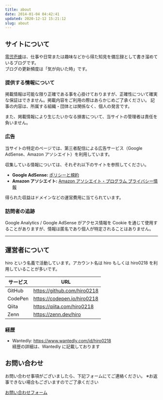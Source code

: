 ```yaml
---
title: about
date: 2014-01-04 04:42:41
updated: 2020-12-12 15:21:12
slug: about
---
```


## サイトについて

[零弐壱蜂](https://b.0218.jp/)は、仕事や日常または趣味などから得た知見を備忘録として書き溜めているブログです。  
ブログの更新頻度は「気が向いた時」です。

### 提供する情報について

掲載情報は可能な限り正確である事を心掛けておりますが、正確性について確実な保証はできません。掲載内容をご利用の際はあらかじめご了承ください。
記事の内容は、所属する組織・団体とは関係なく、個人の発言です。

また、掲載情報により生じたいかなる損害について、当サイトの管理者は責任を負いません。

### 広告

当サイトの特定のページでは、第三者配信による広告サービス（Google AdSense、Amazon アソシエイト）を利用しています。

収集している情報については、それぞれ以下のサイトを参照してください。

- **Google AdSense:** [ポリシーと規約](https://policies.google.com/technologies/ads?hl=ja)
- **Amazon アソシエイト:** [Amazon アソシエイト・プログラム プライバシー情報](https://rcm-jp.amazon.co.jp/e/cm/privacy-policy.html?o=9)

得られた収益はドメインなどの運営費用に当てられています。

### 訪問者の追跡

Google Analytics / Google AdSense がアクセス情報を Cookie を通じて使用することがありますが、情報は匿名であり個人が特定されることはありません。

---

## 運営者について

hiro という名義で活動しています。アカウント名は hiro もしくは hiro0218 を利用していることが多いです。

| サービス | URL                         |
| -------- | --------------------------- |
| GitHub   | https://github.com/hiro0218 |
| CodePen  | https://codepen.io/hiro0218 |
| Qiita    | https://qiita.com/hiro0218  |
| Zenn     | https://zenn.dev/hiro       |

### 経歴

- Wantedly: https://www.wantedly.com/id/hiro0218  
  経歴の詳細は、Wantedly に記載しております

## お問い合わせ

お問い合わせ事項がございましたら、下記フォームにてご連絡ください。
※お返事できない場合もございますのでご了承ください

[お問い合わせフォーム](https://goo.gl/forms/9l1uAOVef8Wp3IFC2)
